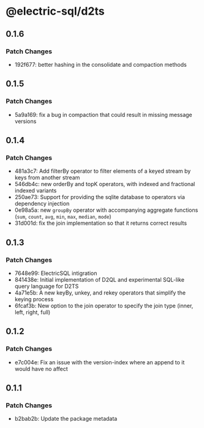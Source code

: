 # @electric-sql/d2ts

## 0.1.6

### Patch Changes

- 192f677: better hashing in the consolidate and compaction methods

## 0.1.5

### Patch Changes

- 5a9a169: fix a bug in compaction that could result in missing message versions

## 0.1.4

### Patch Changes

- 481a3c7: Add filterBy operator to filter elements of a keyed stream by keys from another stream
- 546db4c: new orderBy and topK operators, with indexed and fractional indexed variants
- 250ae73: Support for providing the sqlite database to operators via dependency injection
- 0e98a5a: new `groupBy` operator with accompanying aggregate functions (`sum`, `count`, `avg`, `min`, `max`, `median`, `mode`)
- 31d001d: fix the join implementation so that it returns correct results

## 0.1.3

### Patch Changes

- 7648e99: ElectricSQL intigration
- 841438e: Initial implementation of D2QL and experimental SQL-like query language for D2TS
- 4a71e5b: A new keyBy, unkey, and rekey operators that simplify the keying process
- 6fcaf3b: New option to the join operator to specify the join type (inner, left, right, full)

## 0.1.2

### Patch Changes

- e7c004e: Fix an issue with the version-index where an append to it would have no affect

## 0.1.1

### Patch Changes

- b2bab2b: Update the package metadata
